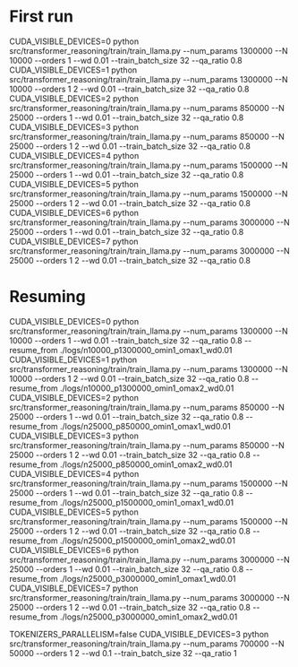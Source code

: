 # First run

CUDA_VISIBLE_DEVICES=0 python src/transformer_reasoning/train/train_llama.py --num_params 1300000 --N 10000 --orders 1 --wd 0.01 --train_batch_size 32 --qa_ratio 0.8
CUDA_VISIBLE_DEVICES=1 python src/transformer_reasoning/train/train_llama.py --num_params 1300000 --N 10000 --orders 1 2 --wd 0.01 --train_batch_size 32 --qa_ratio 0.8
CUDA_VISIBLE_DEVICES=2 python src/transformer_reasoning/train/train_llama.py --num_params 850000 --N 25000 --orders 1 --wd 0.01 --train_batch_size 32 --qa_ratio 0.8
CUDA_VISIBLE_DEVICES=3 python src/transformer_reasoning/train/train_llama.py --num_params 850000 --N 25000 --orders 1 2 --wd 0.01 --train_batch_size 32 --qa_ratio 0.8
CUDA_VISIBLE_DEVICES=4 python src/transformer_reasoning/train/train_llama.py --num_params 1500000 --N 25000 --orders 1 --wd 0.01 --train_batch_size 32 --qa_ratio 0.8
CUDA_VISIBLE_DEVICES=5 python src/transformer_reasoning/train/train_llama.py --num_params 1500000 --N 25000 --orders 1 2 --wd 0.01 --train_batch_size 32 --qa_ratio 0.8
CUDA_VISIBLE_DEVICES=6 python src/transformer_reasoning/train/train_llama.py --num_params 3000000 --N 25000 --orders 1 --wd 0.01 --train_batch_size 32 --qa_ratio 0.8
CUDA_VISIBLE_DEVICES=7 python src/transformer_reasoning/train/train_llama.py --num_params 3000000 --N 25000 --orders 1 2 --wd 0.01 --train_batch_size 32 --qa_ratio 0.8

# Resuming

CUDA_VISIBLE_DEVICES=0 python src/transformer_reasoning/train/train_llama.py --num_params 1300000 --N 10000 --orders 1 --wd 0.01 --train_batch_size 32 --qa_ratio 0.8 --resume_from ./logs/n10000_p1300000_omin1_omax1_wd0.01
CUDA_VISIBLE_DEVICES=1 python src/transformer_reasoning/train/train_llama.py --num_params 1300000 --N 10000 --orders 1 2 --wd 0.01 --train_batch_size 32 --qa_ratio 0.8 --resume_from ./logs/n10000_p1300000_omin1_omax2_wd0.01
CUDA_VISIBLE_DEVICES=2 python src/transformer_reasoning/train/train_llama.py --num_params 850000 --N 25000 --orders 1 --wd 0.01 --train_batch_size 32 --qa_ratio 0.8 --resume_from ./logs/n25000_p850000_omin1_omax1_wd0.01
CUDA_VISIBLE_DEVICES=3 python src/transformer_reasoning/train/train_llama.py --num_params 850000 --N 25000 --orders 1 2 --wd 0.01 --train_batch_size 32 --qa_ratio 0.8 --resume_from ./logs/n25000_p850000_omin1_omax2_wd0.01
CUDA_VISIBLE_DEVICES=4 python src/transformer_reasoning/train/train_llama.py --num_params 1500000 --N 25000 --orders 1 --wd 0.01 --train_batch_size 32 --qa_ratio 0.8 --resume_from ./logs/n25000_p1500000_omin1_omax1_wd0.01
CUDA_VISIBLE_DEVICES=5 python src/transformer_reasoning/train/train_llama.py --num_params 1500000 --N 25000 --orders 1 2 --wd 0.01 --train_batch_size 32 --qa_ratio 0.8 --resume_from ./logs/n25000_p1500000_omin1_omax2_wd0.01
CUDA_VISIBLE_DEVICES=6 python src/transformer_reasoning/train/train_llama.py --num_params 3000000 --N 25000 --orders 1 --wd 0.01 --train_batch_size 32 --qa_ratio 0.8 --resume_from ./logs/n25000_p3000000_omin1_omax1_wd0.01
CUDA_VISIBLE_DEVICES=7 python src/transformer_reasoning/train/train_llama.py --num_params 3000000 --N 25000 --orders 1 2 --wd 0.01 --train_batch_size 32 --qa_ratio 0.8 --resume_from ./logs/n25000_p3000000_omin1_omax2_wd0.01


TOKENIZERS_PARALLELISM=false CUDA_VISIBLE_DEVICES=3 python src/transformer_reasoning/train/train_llama.py --num_params 700000 --N 50000 --orders 1 2 --wd 0.1 --train_batch_size 32 --qa_ratio 1
